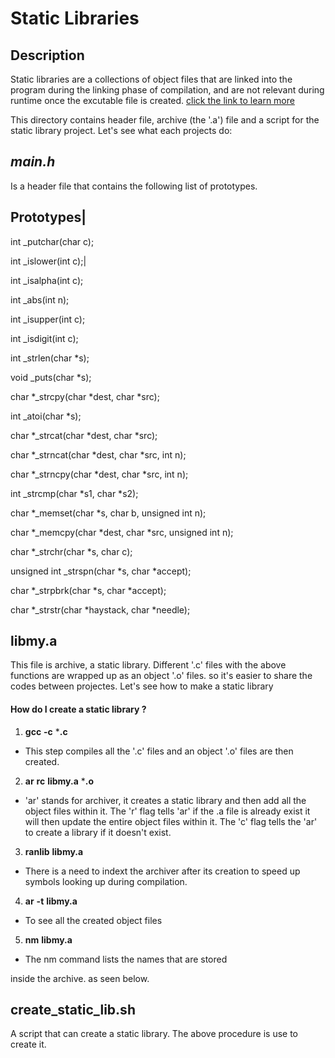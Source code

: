 # **Static Libraries**

## **Description**

Static libraries are a collections of object files that are linked into the program during the linking phase of compilation, and are not relevant during runtime once the excutable file is created. [click the link to learn more](https://docencia.ac.upc.edu/FIB/USO/Bibliografia/unix-c-libraries.html)



This directory contains header file, archive (the '.a') file and a script for the static library project. Let's see what each projects do:



## *_main.h_*



Is a header file that contains the following list of prototypes.


**Prototypes**|
---

int _putchar(char c);

int _islower(int c);|

int _isalpha(int c);

int _abs(int n);

int _isupper(int c);

int _isdigit(int c);

int _strlen(char *s);

void _puts(char *s);

char *_strcpy(char *dest, char *src);

int _atoi(char *s);

char *_strcat(char *dest, char *src);

char *_strncat(char *dest, char *src, int n);

char *_strncpy(char *dest, char *src, int n);

int _strcmp(char *s1, char *s2);

char *_memset(char *s, char b, unsigned int n);

char *_memcpy(char *dest, char *src, unsigned int n);

char *_strchr(char *s, char c);

unsigned int _strspn(char *s, char *accept);

char *_strpbrk(char *s, char *accept);

char *_strstr(char *haystack, char *needle);



## **libmy.a**

<p>This file is archive, a static library. Different '.c' files with the above functions are wrapped up as an object '.o' files. so it's easier to share the codes between projectes. Let's see how to make a static library</p>



#### How do I create a static library ?

1. **gcc** **-c** ***.c**

* This step compiles all the '.c' files and an object '.o' files are then created.

2. **ar** **rc** **libmy.a** ***.o**

* 'ar' stands for archiver, it creates a static library and then add all the object files within it. The 'r' flag tells 'ar' if the .a file is already exist it will then update the entire object files within it. The 'c' flag tells the 'ar' to create a library if it doesn't exist.

3. **ranlib** **libmy.a**

* There is a need to indext the archiver after its creation to speed up symbols looking up during compilation.

4. **ar** **-t** **libmy.a**

* To see all the created object files

5. **nm** **libmy.a**

* The nm command lists the names that are stored

inside the archive. as seen below.

## **create_static_lib.sh**

A script that can create a static library. The above procedure is use to create it.
